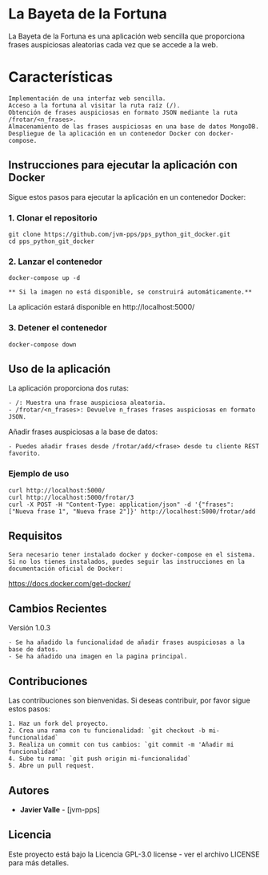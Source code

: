 # La Bayeta de la Fortuna

La Bayeta de la Fortuna es una aplicación web sencilla que proporciona frases auspiciosas aleatorias cada vez que se accede a la web.


# Características

    Implementación de una interfaz web sencilla.
    Acceso a la fortuna al visitar la ruta raíz (/).
    Obtención de frases auspiciosas en formato JSON mediante la ruta /frotar/<n_frases>.
    Almacenamiento de las frases auspiciosas en una base de datos MongoDB.
    Despliegue de la aplicación en un contenedor Docker con docker-compose.


## Instrucciones para ejecutar la aplicación con Docker

Sigue estos pasos para ejecutar la aplicación en un contenedor Docker:

### 1. Clonar el repositorio

    git clone https://github.com/jvm-pps/pps_python_git_docker.git
    cd pps_python_git_docker

### 2. Lanzar el contenedor

    docker-compose up -d

    ** Si la imagen no está disponible, se construirá automáticamente.**

La aplicación estará disponible en http://localhost:5000/

### 3. Detener el contenedor

    docker-compose down

## Uso de la aplicación

La aplicación proporciona dos rutas:

    - /: Muestra una frase auspiciosa aleatoria.
    - /frotar/<n_frases>: Devuelve n_frases frases auspiciosas en formato JSON.

Añadir frases auspiciosas a la base de datos:

    - Puedes añadir frases desde /frotar/add/<frase> desde tu cliente REST favorito.

### Ejemplo de uso

    curl http://localhost:5000/
    curl http://localhost:5000/frotar/3
    curl -X POST -H "Content-Type: application/json" -d '{"frases": ["Nueva frase 1", "Nueva frase 2"]}' http://localhost:5000/frotar/add

## Requisitos

    Sera necesario tener instalado docker y docker-compose en el sistema.
    Si no los tienes instalados, puedes seguir las instrucciones en la documentación oficial de Docker:
    
https://docs.docker.com/get-docker/

## Cambios Recientes
Versión 1.0.3

    - Se ha añadido la funcionalidad de añadir frases auspiciosas a la base de datos.
    - Se ha añadido una imagen en la pagina principal.

## Contribuciones

Las contribuciones son bienvenidas. Si deseas contribuir, por favor sigue estos pasos:

    1. Haz un fork del proyecto.
    2. Crea una rama con tu funcionalidad: `git checkout -b mi-funcionalidad`
    3. Realiza un commit con tus cambios: `git commit -m 'Añadir mi funcionalidad'`
    4. Sube tu rama: `git push origin mi-funcionalidad`
    5. Abre un pull request.

## Autores

-   **Javier Valle** - [jvm-pps]


## Licencia

Este proyecto está bajo la Licencia GPL-3.0 license - ver el archivo LICENSE para más detalles.



